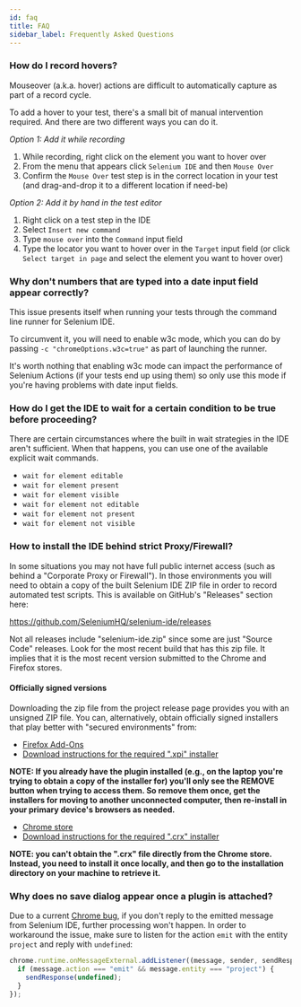 ```yaml
---
id: faq
title: FAQ
sidebar_label: Frequently Asked Questions
---
```


### How do I record hovers?

Mouseover (a.k.a. hover) actions are difficult to automatically capture as part of a record cycle.

To add a hover to your test, there's a small bit of manual intervention required. And there are two different ways you can do it.

_Option 1: Add it while recording_

1. While recording, right click on the element you want to hover over
2. From the menu that appears click `Selenium IDE` and then `Mouse Over`
3. Confirm the `Mouse Over` test step is in the correct location in your test (and drag-and-drop it to a different location if need-be)

_Option 2: Add it by hand in the test editor_

1. Right click on a test step in the IDE
2. Select `Insert new command`
3. Type `mouse over` into the `Command` input field
4. Type the locator you want to hover over in the `Target` input field (or click `Select target in page` and select the element you want to hover over)

### Why don't numbers that are typed into a date input field appear correctly?

This issue presents itself when running your tests through the command line runner for Selenium IDE.

To circumvent it, you will need to enable w3c mode, which you can do by passing `-c "chromeOptions.w3c=true"` as part of launching the runner.

It's worth nothing that enabling w3c mode can impact the performance of Selenium Actions (if your tests end up using them) so only use this mode if you're having problems with date input fields.

### How do I get the IDE to wait for a certain condition to be true before proceeding?

There are certain circumstances where the built in wait strategies in the IDE aren't sufficient. When that happens, you can use one of the available explicit wait commands.

- `wait for element editable`
- `wait for element present`
- `wait for element visible`
- `wait for element not editable`
- `wait for element not present`
- `wait for element not visible`

### How to install the IDE behind strict Proxy/Firewall?

In some situations you may not have full public internet access (such as behind a "Corporate Proxy or Firewall"). In those environments you will need to obtain a copy of the built Selenium IDE ZIP file in order to record automated test scripts. This is available on GitHub's "Releases" section here:

https://github.com/SeleniumHQ/selenium-ide/releases

Not all releases include "selenium-ide.zip" since some are just "Source Code" releases. Look for the most recent build that has this zip file. It implies that it is the most recent version submitted to the Chrome and Firefox stores.

#### Officially signed versions

Downloading the zip file from the project release page provides you with an unsigned ZIP file. You can, alternatively, obtain officially signed installers that play better with "secured environments" from:
* [Firefox Add-Ons](https://addons.mozilla.org/en-US/firefox/addon/selenium-ide/)
* [Download instructions for the required ".xpi" installer](https://superuser.com/questions/646856/how-to-save-firefox-addons-for-offline-installation)

__NOTE: If you already have the plugin installed (e.g., on the laptop you're trying to obtain a copy of the installer for) you'll only see the REMOVE button when trying to access them. So remove them once, get the installers for moving to another unconnected computer, then re-install in your primary device's browsers as needed.__

* [Chrome store](https://chrome.google.com/webstore/detail/selenium-ide/mooikfkahbdckldjjndioackbalphokd)
* [Download instructions for the required ".crx" installer](https://stackoverflow.com/questions/25480912/how-to-download-a-chrome-extension-without-installing-it)

__NOTE: you can't obtain the ".crx" file directly from the Chrome store. Instead, you need to install it once locally, and then go to the installation directory on your machine to retrieve it.__

### Why does no save dialog appear once a plugin is attached?
Due to a current [Chrome bug](https://bugs.chromium.org/p/chromium/issues/detail?id=922373), if you don't reply to the emitted message from Selenium IDE, further processing won't happen. In order to workaround the issue, make sure to listen for the action `emit` with the entity `project` and reply with `undefined`:

```javascript
chrome.runtime.onMessageExternal.addListener((message, sender, sendResponse) => {
  if (message.action === "emit" && message.entity === "project") {
    sendResponse(undefined);
  }
});
```
